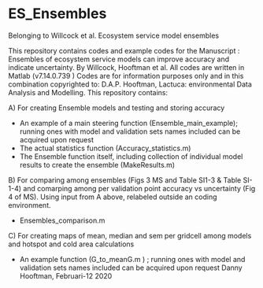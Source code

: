 # ES_Ensembles
Belonging to Willcock et al. Ecosystem service model ensembles

This repository contains codes and example codes for the Manuscript : Ensembles of ecosystem service models can improve accuracy and indicate uncertainty. By Willcock, Hooftman et al. 
All codes are written in Matlab (v7.14.0.739 ) 
Codes are for information purposes only and in this combination copyrighted to:
 D.A.P. Hooftman, Lactuca: environmental Data Analysis and Modelling.
This repository contains:

A)	For creating Ensemble models and testing and storing accuracy
-	An example of a main steering function (Ensemble_main_example); running ones with model and validation sets names included can be acquired upon request
-	The actual statistics function (Accuracy_statistics.m)
-	The Ensemble function itself, including collection of individual model results to create the ensemble (MakeResults.m)

B)	For comparing among ensembles (Figs 3 MS and Table SI1-3 & Table SI-1-4) and comarping among per validation point accuracy vs uncertainty (Fig 4 of MS). Using input from A above, relabeled outside an coding environment.
-	Ensembles_comparison.m

C)	For creating maps of mean, median and sem per gridcell among models and hotspot and cold area calculations
-	An example function (G_to_meanG.m ) ; running ones with model and validation sets names included can be acquired upon request
Danny Hooftman, Februari-12 2020
